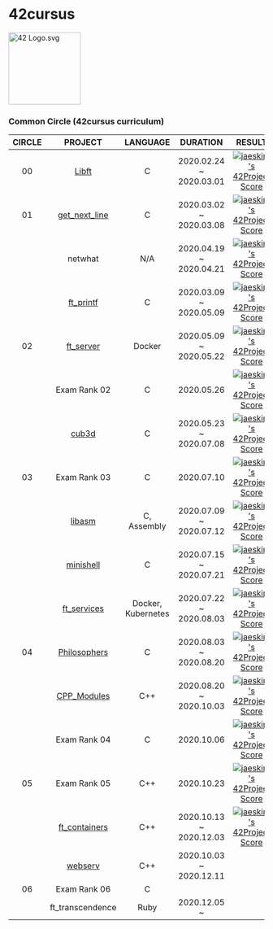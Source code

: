 # 42cursus

<p><img src="https://upload.wikimedia.org/wikipedia/commons/8/8d/42_Logo.svg" alt="42 Logo.svg" width="142"></p> 

### Common Circle (42cursus curriculum)

|CIRCLE	|PROJECT													|LANGUAGE			|DURATION					|RESULT						|LEVEL																														|
|:--:	|:--:														|:-:				|:--:						|:--:						|:--:																														|
|00		|[Libft](https://github.com/l-yohai/libft)					|C					|2020.02.24 ~ 2020.03.01	|[![jaeskim's 42Project Score](https://badge42.herokuapp.com/api/project/yohlee/Libft)](https://github.com/JaeSeoKim/badge42)|*1 - 03%*				|
|01		|[get_next_line](https://github.com/l-yohai/get_next_line)	|C					|2020.03.02 ~ 2020.03.08	|[![jaeskim's 42Project Score](https://badge42.herokuapp.com/api/project/yohlee/get_next_line)](https://github.com/JaeSeoKim/badge42)|*1 - 45%*		|
|		|netwhat													|N/A				|2020.04.19 ~ 2020.04.21	|[![jaeskim's 42Project Score](https://badge42.herokuapp.com/api/project/yohlee/netwhat)](https://github.com/JaeSeoKim/badge42)|*1 - 66%*			|
|		|[ft_printf](https://github.com/l-yohai/ft_printf)			|C					|2020.03.09 ~ 2020.05.09	|[![jaeskim's 42Project Score](https://badge42.herokuapp.com/api/project/yohlee/ft_printf)](https://github.com/JaeSeoKim/badge42)|*2 - 02%*			|
|02		|[ft_server](https://github.com/l-yohai/ft_server)			|Docker				|2020.05.09 ~ 2020.05.22	|[![jaeskim's 42Project Score](https://badge42.herokuapp.com/api/project/yohlee/ft_server)](https://github.com/JaeSeoKim/badge42)|*2 - 30%*			|
|		|Exam Rank 02												|C					|2020.05.26					|[![jaeskim's 42Project Score](https://badge42.herokuapp.com/api/project/yohlee/Exam%20Rank%2002)](https://github.com/JaeSeoKim/badge42)|*2 - 30%*	|
|		|[cub3d](https://github.com/l-yohai/cub3d)					|C					|2020.05.23 ~ 2020.07.08	|[![jaeskim's 42Project Score](https://badge42.herokuapp.com/api/project/yohlee/cub3d)](https://github.com/JaeSeoKim/badge42)|*3 - 09%*				|
|03		|Exam Rank 03												|C					|2020.07.10					|[![jaeskim's 42Project Score](https://badge42.herokuapp.com/api/project/yohlee/Exam%20Rank%2003)](https://github.com/JaeSeoKim/badge42)|*3 - 09%*	|
|		|[libasm](https://github.com/l-yohai/libasm)				|C, Assembly		|2020.07.09 ~ 2020.07.12	|[![jaeskim's 42Project Score](https://badge42.herokuapp.com/api/project/yohlee/libasm)](https://github.com/JaeSeoKim/badge42)|*3 - 30%*			|
|		|[minishell](https://github.com/l-yohai/minishell)			|C					|2020.07.15 ~ 2020.07.21	|[![jaeskim's 42Project Score](https://badge42.herokuapp.com/api/project/yohlee/minishell)](https://github.com/JaeSeoKim/badge42)|*3 - 92%*			|
|		|[ft_services](https://github.com/l-yohai/ft_services)		|Docker, Kubernetes	|2020.07.22 ~ 2020.08.03	|[![jaeskim's 42Project Score](https://badge42.herokuapp.com/api/project/yohlee/ft_services)](https://github.com/JaeSeoKim/badge42)|*4 - 05%*		|
|04		|[Philosophers](https://github.com/l-yohai/philosophers)	|C					|2020.08.03 ~ 2020.08.20	|[![jaeskim's 42Project Score](https://badge42.herokuapp.com/api/project/yohlee/Philosophers)](https://github.com/JaeSeoKim/badge42)|*4 - 32%*		|
|		|[CPP_Modules](https://github.com/l-yohai/CPP_Modules)		|C++				|2020.08.20 ~ 2020.10.03	|[![jaeskim's 42Project Score](https://badge42.herokuapp.com/api/project/yohlee/CPP%20Module%2008)](https://github.com/JaeSeoKim/badge42)|*5 - 5%*	|
|		|Exam Rank 04												|C					|2020.10.06					|[![jaeskim's 42Project Score](https://badge42.herokuapp.com/api/project/yohlee/Exam%20Rank%2004)](https://github.com/JaeSeoKim/badge42)|*5 - 5%*	|
|05		|Exam Rank 05												|C++				|2020.10.23					|[![jaeskim's 42Project Score](https://badge42.herokuapp.com/api/project/yohlee/Exam%20Rank%2005)](https://github.com/JaeSeoKim/badge42)|*5 - 5%*	|
|		|[ft_containers](https://github.com/l-yohai/ft_containers)	|C++				|2020.10.13 ~	2020.12.03	|[![jaeskim's 42Project Score](https://badge42.herokuapp.com/api/project/yohlee/ft_containers)](https://github.com/JaeSeoKim/badge42)|*5 - 31%*		|
|		|[webserv](https://github.com/l-yohai/webserv)				|C++				|2020.10.03 ~	2020.12.11	|							|				|
|06		|Exam Rank 06												|C					|							|							|				|
|		|ft_transcendence											|Ruby				|2020.12.05 ~				|							|				|
